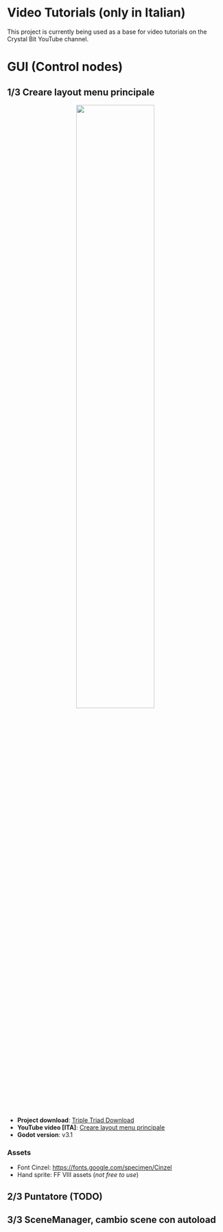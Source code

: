 # Video Tutorials (only in Italian)

This project is currently being used as a base for video
tutorials on the Crystal Bit YouTube channel.

# GUI (Control nodes)

## 1/3 Creare layout menu principale 

<p align="center">
  <img width="60%" src="https://imgur.com/ZjTXc1r.png">
</p>

- **Project download**: [Triple Triad Download](https://github.com/crystal-bit/triple-triad-godot/archive/master.zip)
- **YouTube video [ITA]**: [Creare layout menu principale](https://www.youtube.com/watch?v=oKkg1mk7_lw)
- **Godot version**: v3.1 

### Assets

- Font Cinzel: https://fonts.google.com/specimen/Cinzel
- Hand sprite: FF VIII assets (*not free to use*)

## 2/3 Puntatore (TODO)

## 3/3 SceneManager, cambio scene con autoload